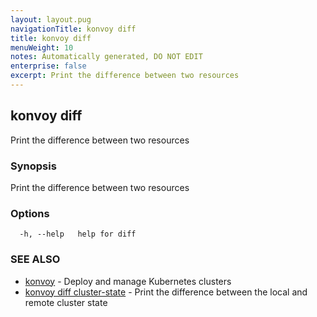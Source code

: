 ```yaml
---
layout: layout.pug
navigationTitle: konvoy diff
title: konvoy diff
menuWeight: 10
notes: Automatically generated, DO NOT EDIT
enterprise: false
excerpt: Print the difference between two resources
---
```


## konvoy diff

Print the difference between two resources

### Synopsis

Print the difference between two resources

### Options

```
  -h, --help   help for diff
```

### SEE ALSO

* [konvoy](../)	 - Deploy and manage Kubernetes clusters
* [konvoy diff cluster-state](./konvoy-diff-cluster-state/)	 - Print the difference between the local and remote cluster state

